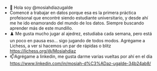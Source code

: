 - 👋 Hola soy @mosiahdiazugalde
- Comencé a trabajar en datos porque esa es la primera práctica profeisonal que encontré siendo estudiante universitario,
y desde ahí me he ido enamorando del mundo de los datos. Siempre buscando aprender más de este mundillo.
- ♟️ Me gusta mucho jugar al ajedrez, estudiaba cada semana, pero está un poco en pausa eso...
  sigo jugando de todos modos. Agrégame a Lichess, a ver si hacemos un par de rápidas o blitz https://lichess.org/@/Mosiahdiaz
- 📫Agrégame a linkedin, me gusta darme varias vueltas por ahí en el día https://www.linkedin.com/in/mosiah-d%C3%ADaz-ugalde-34b24ab8/


<!---
mosiahdiazugalde/mosiahdiazugalde is a ✨ special ✨ repository because its `README.md` (this file) appears on your GitHub profile.
You can click the Preview link to take a look at your changes.
--->
